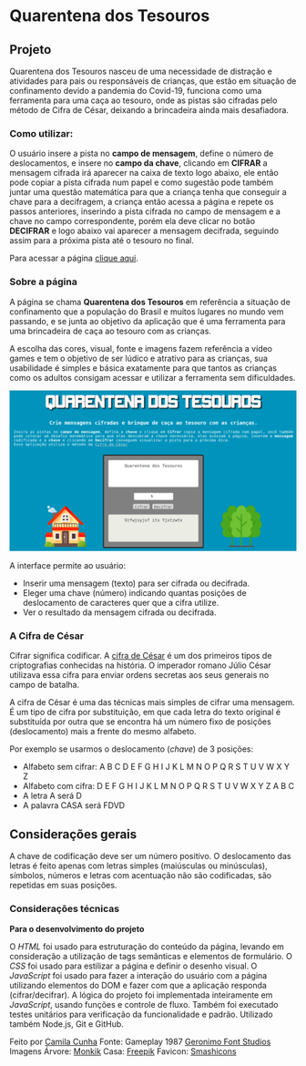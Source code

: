 # Quarentena dos Tesouros

## Projeto

Quarentena dos Tesouros nasceu de uma necessidade de distração e atividades para pais ou responsáveis de crianças, que estão em situação de confinamento devido a pandemia do Covid-19, funciona como uma ferramenta para uma caça ao tesouro, onde as pistas são cifradas pelo método de Cifra de César, deixando a brincadeira ainda mais desafiadora.

### Como utilizar:
O usuário insere a pista no **campo de mensagem**, define o número de deslocamentos, e insere no **campo da chave**, clicando em **CIFRAR** a mensagem cifrada irá aparecer na caixa de texto logo abaixo, ele então pode copiar a pista cifrada num papel e como sugestão pode também juntar uma questão matemática para que a criança tenha que conseguir a chave para a decifragem, a criança então acessa a página e repete os passos anteriores, inserindo a pista cifrada no campo de mensagem e a chave no campo correspondente, porém ela deve clicar no botão **DECIFRAR** e logo abaixo vai aparecer a mensagem decifrada, seguindo assim para a próxima pista até o tesouro no final. 

Para acessar a página [clique aqui](https://camilagerarde.github.io/SAP004-cipher/src/).

### Sobre a página
A página se chama **Quarentena dos Tesouros** em referência a situação de confinamento que a população do Brasil e muitos lugares no mundo vem passando, e se junta ao objetivo da aplicação que é uma ferramenta para uma brincadeira de caça ao tesouro com as crianças.

A escolha das cores, visual, fonte e imagens fazem referência a video games e tem o objetivo de ser lúdico e atrativo para as crianças, sua usabilidade é simples e básica exatamente para que tantos as crianças como os adultos consigam acessar e utilizar a ferramenta sem dificuldades.

![tela-inicial](src/img/tela-pagina.png)

A interface permite ao usuário:

* Inserir uma mensagem (texto) para ser cifrada ou decifrada.
* Eleger uma chave (número) indicando quantas posições de deslocamento de caracteres quer que a cifra utilize.
* Ver o resultado da mensagem cifrada ou decifrada.

### A Cifra de César

Cifrar significa codificar. A [cifra de
César](https://pt.wikipedia.org/wiki/Cifra_de_C%C3%A9sar) é um dos primeiros
tipos de criptografias conhecidas na história. O imperador romano Júlio César
utilizava essa cifra para enviar ordens secretas aos seus generais no campo de
batalha.

A cifra de César é uma das técnicas mais simples de cifrar uma mensagem. É um
tipo de cifra por substituição, em que cada letra do texto original é
substituída por outra que se encontra há um número fixo de posições
(deslocamento) mais a frente do mesmo alfabeto.

Por exemplo se usarmos o deslocamento (_chave_) de 3 posições:

* Alfabeto sem cifrar: A B C D E F G H I J K L M N O P Q R S T U V W X Y Z
* Alfabeto com cifra: D E F G H I J K L M N O P Q R S T U V W X Y Z A B C
* A letra A será D
* A palavra CASA será FDVD

## Considerações gerais

A chave de codificação deve ser um número positivo.
O deslocamento das letras é feito apenas com letras simples (maiúsculas ou minúsculas), símbolos, números e letras com acentuação não são codificadas, são repetidas em suas posições.

### Considerações técnicas

**Para o desenvolvimento do projeto**

O _HTML_ foi usado para estruturação do conteúdo da página, levando em consideração a utilização de tags semânticas e elementos de formulário.
O _CSS_ foi usado para estilizar a página e definir o desenho visual.
O _JavaScript_ foi usado para fazer a interação do usuário com a página utilizando elementos do DOM e fazer com que a aplicação responda (cifrar/decifrar).
A lógica do projeto foi implementada inteiramente em _JavaScript_, usando funções e controle de fluxo.
Também foi executado testes unitários para verificação da funcionalidade e padrão.
Utilizado também Node.js, Git e GitHub.

Feito por [Camila Cunha](https://github.com/camilagerarde)
Fonte: Gameplay 1987 [Geronimo Font Studios](https://www.dafont.com/pt/paradox-fontworks.d5233?)
Imagens
Árvore: [Monkik](https://www.flaticon.com/br/autores/monkik)
Casa: [Freepik](https://www.flaticon.com/br/autores/freepik) 
Favicon: [Smashicons](https://www.flaticon.com/br/autores/smashicons) 